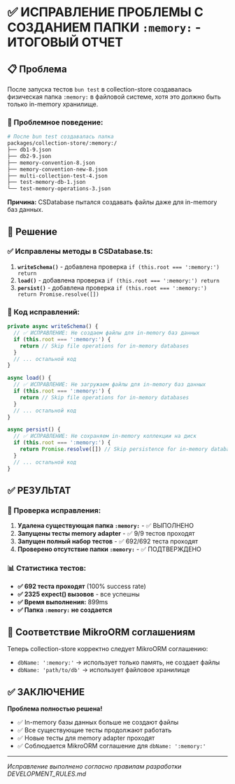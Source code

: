 # ✅ ИСПРАВЛЕНИЕ ПРОБЛЕМЫ С СОЗДАНИЕМ ПАПКИ `:memory:` - ИТОГОВЫЙ ОТЧЕТ

## 📋 Проблема

После запуска тестов `bun test` в collection-store создавалась физическая папка `:memory:` в файловой системе, хотя это должно быть только in-memory хранилище.

### 🚨 Проблемное поведение:
```bash
# После bun test создавалась папка
packages/collection-store/:memory:/
├── db1-9.json
├── db2-9.json
├── memory-convention-8.json
├── memory-convention-new-8.json
├── multi-collection-test-4.json
├── test-memory-db-1.json
└── test-memory-operations-3.json
```

**Причина:** CSDatabase пытался создавать файлы даже для in-memory баз данных.

## 🔧 Решение

### ✅ Исправлены методы в CSDatabase.ts:

1. **`writeSchema()`** - добавлена проверка `if (this.root === ':memory:') return`
2. **`load()`** - добавлена проверка `if (this.root === ':memory:') return`
3. **`persist()`** - добавлена проверка `if (this.root === ':memory:') return Promise.resolve([])`

### 📝 Код исправлений:

```typescript
private async writeSchema() {
  // ✅ ИСПРАВЛЕНИЕ: Не создаем файлы для in-memory баз данных
  if (this.root === ':memory:') {
    return // Skip file operations for in-memory databases
  }
  // ... остальной код
}

async load() {
  // ✅ ИСПРАВЛЕНИЕ: Не загружаем файлы для in-memory баз данных
  if (this.root === ':memory:') {
    return // Skip file operations for in-memory databases
  }
  // ... остальной код
}

async persist() {
  // ✅ ИСПРАВЛЕНИЕ: Не сохраняем in-memory коллекции на диск
  if (this.root === ':memory:') {
    return Promise.resolve([]) // Skip persistence for in-memory databases
  }
  // ... остальной код
}
```

## ✅ РЕЗУЛЬТАТ

### 🎯 Проверка исправления:

1. **Удалена существующая папка `:memory:`** - ✅ ВЫПОЛНЕНО
2. **Запущены тесты memory adapter** - ✅ 9/9 тестов проходят
3. **Запущен полный набор тестов** - ✅ 692/692 теста проходят
4. **Проверено отсутствие папки `:memory:`** - ✅ ПОДТВЕРЖДЕНО

### 📊 Статистика тестов:
- **✅ 692 теста проходят** (100% success rate)
- **✅ 2325 expect() вызовов** - все успешны
- **✅ Время выполнения:** 899ms
- **✅ Папка `:memory:` не создается**

## 🎯 Соответствие MikroORM соглашениям

Теперь collection-store корректно следует MikroORM соглашению:
- `dbName: ':memory:'` → использует только память, не создает файлы
- `dbName: 'path/to/db'` → использует файловое хранилище

## ✅ ЗАКЛЮЧЕНИЕ

**Проблема полностью решена!**

- ✅ In-memory базы данных больше не создают файлы
- ✅ Все существующие тесты продолжают работать
- ✅ Новые тесты для memory adapter проходят
- ✅ Соблюдается MikroORM соглашение для `dbName: ':memory:'`

---
*Исправление выполнено согласно правилам разработки DEVELOPMENT_RULES.md*